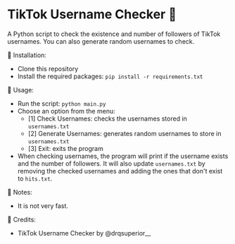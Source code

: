# TikTok Username Checker :mag_right:

A Python script to check the existence and number of followers of TikTok usernames. You can also generate random usernames to check.

🔧 Installation:
- Clone this repository
- Install the required packages: `pip install -r requirements.txt`

🚀 Usage:
- Run the script: `python main.py`
- Choose an option from the menu:
  - [1] Check Usernames: checks the usernames stored in `usernames.txt`
  - [2] Generate Usernames: generates random usernames to store in `usernames.txt`
  - [3] Exit: exits the program
- When checking usernames, the program will print if the username exists and the number of followers. It will also update `usernames.txt` by removing the checked usernames and adding the ones that don't exist to `hits.txt`.

📝 Notes:
- It is not very fast.

🙌 Credits:
- TikTok Username Checker by @drqsuperior__
